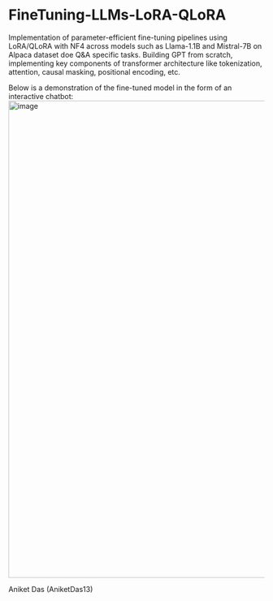 # FineTuning-LLMs-LoRA-QLoRA
Implementation of parameter-efficient fine-tuning pipelines using LoRA/QLoRA with NF4 across models such as Llama-1.1B and Mistral-7B on Alpaca dataset doe Q&A specific tasks.
Building GPT from scratch, implementing key components of transformer architecture like tokenization, attention, causal masking, positional encoding, etc.

Below is a demonstration of the fine-tuned model in the form of an interactive chatbot:
<img width="1919" height="940" alt="image" src="https://github.com/user-attachments/assets/81426936-7499-4a54-a629-615d8f696f1e" />

Aniket Das (AniketDas13)
